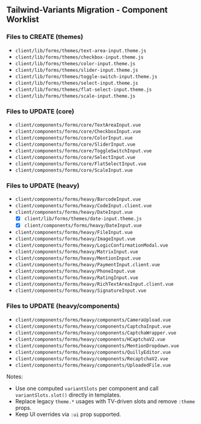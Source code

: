 ## Tailwind-Variants Migration - Component Worklist

### Files to CREATE (themes)
- `client/lib/forms/themes/text-area-input.theme.js`
- `client/lib/forms/themes/checkbox-input.theme.js`
- `client/lib/forms/themes/color-input.theme.js`
- `client/lib/forms/themes/slider-input.theme.js`
- `client/lib/forms/themes/toggle-switch-input.theme.js`
- `client/lib/forms/themes/select-input.theme.js`
- `client/lib/forms/themes/flat-select-input.theme.js`
- `client/lib/forms/themes/scale-input.theme.js`

### Files to UPDATE (core)
- `client/components/forms/core/TextAreaInput.vue`
- `client/components/forms/core/CheckboxInput.vue`
- `client/components/forms/core/ColorInput.vue`
- `client/components/forms/core/SliderInput.vue`
- `client/components/forms/core/ToggleSwitchInput.vue`
- `client/components/forms/core/SelectInput.vue`
- `client/components/forms/core/FlatSelectInput.vue`
- `client/components/forms/core/ScaleInput.vue`

### Files to UPDATE (heavy)
- `client/components/forms/heavy/BarcodeInput.vue`
- `client/components/forms/heavy/CodeInput.client.vue`
- `client/components/forms/heavy/DateInput.vue`
  - [x] `client/lib/forms/themes/date-input.theme.js`
  - [x] `client/components/forms/heavy/DateInput.vue`
- `client/components/forms/heavy/FileInput.vue`
- `client/components/forms/heavy/ImageInput.vue`
- `client/components/forms/heavy/LogicConfirmationModal.vue`
- `client/components/forms/heavy/MatrixInput.vue`
- `client/components/forms/heavy/MentionInput.vue`
- `client/components/forms/heavy/PaymentInput.client.vue`
- `client/components/forms/heavy/PhoneInput.vue`
- `client/components/forms/heavy/RatingInput.vue`
- `client/components/forms/heavy/RichTextAreaInput.client.vue`
- `client/components/forms/heavy/SignatureInput.vue`

### Files to UPDATE (heavy/components)
- `client/components/forms/heavy/components/CameraUpload.vue`
- `client/components/forms/heavy/components/CaptchaInput.vue`
- `client/components/forms/heavy/components/CaptchaWrapper.vue`
- `client/components/forms/heavy/components/HCaptchaV2.vue`
- `client/components/forms/heavy/components/MentionDropdown.vue`
- `client/components/forms/heavy/components/QuillyEditor.vue`
- `client/components/forms/heavy/components/RecaptchaV2.vue`
- `client/components/forms/heavy/components/UploadedFile.vue`

Notes:
- Use one computed `variantSlots` per component and call `variantSlots.slot()` directly in templates.
- Replace legacy `theme.*` usages with TV-driven slots and remove `:theme` props.
- Keep UI overrides via `:ui` prop supported.

